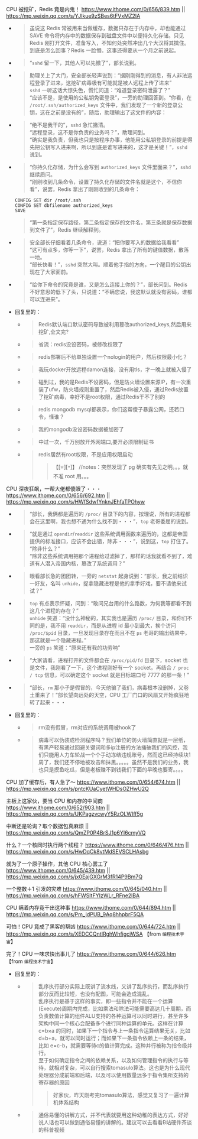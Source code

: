 
CPU 被挖矿，Redis 竟是内鬼！ https://www.ithome.com/0/656/839.htm || https://mp.weixin.qq.com/s/YJlkue9zSBes6tFVxMZ2IA
- > 虽说这 Redis 常被用来当做缓存，数据只存在于内存中，却也能通过 SAVE 命令将内存中的数据保存到磁盘文件中以便持久化存储。只见 Redis 刚打开文件，准备写入，不知何处突然冲出几个大汉将其擒住。到底是怎么回事？Redis 一脸懵。这事还得要从一个月之前说起。
- > “`sshd` 留一下，其他人可以先撤了”，部长说到。
- > 助理关上了大门，安全部长轻声说到：“据刚刚得到的消息，有人非法远程登录了进来，这挖矿病毒极有可能就是被人远程上传了进来” <br> `sshd` 一听这话大惊失色，慌忙问道：“难道登录密码泄露了？” <br> “应该不是，是使用的公私钥免密登录”，一旁的助理回答到。“你看，在 `/root/.ssh/authorized_keys` 文件中，我们发现了一个新的登录公钥，这在之前是没有的”，随后，助理输出了这文件的内容：
- > “绝不是我干的”，`sshd` 急忙撇清。 <br> “远程登录，这不是你负责的业务吗？”，助理问到。 <br>  “确实是我负责，但我也只是按程序办事，他能用公私钥登录的前提是得先把公钥写入进来啊，所以到底是谁写进来的，这才是关键！”，`sshd` 说到。
- > “你持久化存储，为什么会写到 `authorized_keys` 文件里面来？”，`sshd` 继续质问。 <br> “刚刚收到几条命令，设置了持久化存储的文件名就是这个，不信你看”，说罢，Redis 拿出了刚刚收到的几条命令：
  ```console
  CONFIG SET dir /root/.ssh
  CONFIG SET dbfilename authorized_keys
  SAVE
  ```
  > “第一条指定保存路径，第二条指定保存的文件名，第三条就是保存数据到文件了”，Redis 继续解释到。
- > 安全部长仔细看着几条命令，说道：“把你要写入的数据给我看看” <br> “这可有点多，你等一下”，说罢，Redis 拿出了所有的键值数据，散落一地。 <br> “部长快看！”，`sshd` 突然大叫。顺着他手指的方向，一个醒目的公钥出现在了大家面前。
- > “给你下命令的究竟是谁，又是怎么连接上你的？”，部长问到。Redis 不好意思的低下了头，只说道：“不瞒您说，我这默认就没有密码，谁都可以连进来”。
- 回复里的：
  * > Redis默认端口默认密码导致被利用篡改authorized_keys,然后用来挖矿,全文完?
  * > 省流：redis没设密码，被修改权限了
  * > redis部署后不给单独设置一个nologin的用户，然后权限最小化？
  * > 我玩docker开放远程damon连接，没有用tls，才一晚上就被入侵了
  * > 碰到过，我的是Redis不设密码，但是防火墙设置来源IP，有一次重装了ufw，防火墙规则重置了，然后Redis被入侵，通过Redis放置了挖矿病毒，幸好不是root权限，通过Redis干不了别的
  * > redis mongodb mysql都表示，你们这帮傻子暴露公网，还若口令，怪谁？
  * > 我的mongodb没设密码数据被加密了
  * > 中过一次，千万别放开外网端口,要开必须限制证书
  * > redis居然有root权限，不是应用权限启动
    >> 【[:star:][`*`]】 //notes：突然发现了 pg 确实有先见之明。。。就不准 root 用。。。

CPU 深夜狂飙，一帮大佬都傻眼了・・・ https://www.ithome.com/0/656/692.htm || https://mp.weixin.qq.com/s/HWfSdwfYnknJEhfaTPOhyw
- > “部长，我俩都是遍历的 `/proc/` 目录下的内容，按理说，所有的进程都会在这里啊，我也想不通为什么找不到・・・”，`top` 老哥委屈的说到。
- > “就是通过 `opendir`/`readdir` 这些系统调用函数来遍历的，这都是帝国提供的标准接口，应该不会出错，除非・・・”，说到这，`top` 打住了。 <br> “除非什么？” <br> “除非这些系统调用把那个进程给过滤掉了，那样的话我就看不到了，难道有人潜入帝国内核，篡改了系统调用？”
- > 眼看部长急的团团转，一旁的 `netstat` 起身说到：“部长，我之前结识一好友，名叫 `unhide`，捉拿隐藏进程是他的拿手好戏，要不请他来试试？”
- > `top` 有点表示怀疑，问到：“敢问兄台用的什么路数，为何我等都看不到这几个进程的存在？” <br> `unhide` 笑道：“没什么神秘的，其实我也是遍历 `/proc/` 目录，和你们不同的是，我不用 `readdir`，而是从进程 id 最小到最大，挨个访问 `/proc/$pid` 目录，一旦发现目录存在而且不在 `ps` 老哥的输出结果中，那这就是一个隐藏进程。” <br> 一旁的 `ps` 笑道：“原来还有我的功劳呐”
- > “大家请看，进程打开的文件都会在 `/proc/pid/fd` 目录下，socket 也是文件，我刚看了一下，这个进程刚好有一个 socket。再结合 `/ proc / tcp` 信息，可以确定这个 socket 就是目标端口号 7777 的那一条！”
- > “部长，`rm` 那小子是假冒的，今天他骗了我们，病毒根本没删掉，又卷土重来了！”部长望向远处的天空，CPU 工厂门口的风扇又开始疯狂地转了起来・・・
- 回复里的：
  * > rm没有假冒，rm对应的系统调用被hook了
  * > 病毒可以伪装成检测程序吗？我们单位的防火墙简直就是一层纸，有黑产轻易通过回避关键词和多ip注册的方法捅破我们的风控，我们只能用人力车轮战一个个手动冻结违规账号，然而这已经持续块1周了，我们还不停地被攻击和抹黑。。。。。虽然不是我们的业务，我也只是摸鱼吃瓜，但是老板赚不到钱我们下面的早晚也要寄。。。。

CPU 加了缓存后，有人急了～ https://www.ithome.com/0/654/674.htm || https://mp.weixin.qq.com/s/pntcKUaCyetWHDsOZHwU2Q

主板上这家伙，要当 CPU 和内存的中间商 https://www.ithome.com/0/652/903.htm || https://mp.weixin.qq.com/s/UKPagzvcwyY5RzOLWIff5g

中断还是轮询？取个数据包真麻烦 || https://mp.weixin.qq.com/s/QmZP0P4BrSJ1p6YI6cmyVQ

什么？一个核同时执行两个线程？ https://www.ithome.com/0/646/476.htm || https://mp.weixin.qq.com/s/HwDqCk8vtMdSEVSCLHAsbg

就为了一个原子操作，其他 CPU 核心罢工了 https://www.ithome.com/0/645/439.htm || https://mp.weixin.qq.com/s/jx0EajGXGrM3fR14P9Bm7Q

一个整数＋1 引发的灾难 https://www.ithome.com/0/645/040.htm || https://mp.weixin.qq.com/s/hFWSItFYIzWLr_RFne2lBA

CPU 瞒着内存竟干出这种事 https://www.ithome.com/0/644/894.htm || https://mp.weixin.qq.com/s/Pm_jdPUB_9Aq8hhpbrF5QA

可怕！CPU 竟成了黑客的帮凶 https://www.ithome.com/0/644/724.htm || https://mp.weixin.qq.com/s/XEDCCQntIRghWhfigciWSA  【from `编程技术宇宙`】

完了！CPU 一味求快出事儿了 https://www.ithome.com/0/644/626.htm  【from `编程技术宇宙`】
- 回复里的：
  * > 乱序执行部分实际上既讲了流水线，又讲了乱序执行，而乱序执行部分反而比较短，也没有配图，可能会造成混乱。 <br> 乱序执行是基于这样的事实，即一些指令并不能在一个运算(Execute)周期内完成，比如乘法和除法可能需要高达几十周期，而负责数值计算的组件ALU支持的各种运算可以同时进行，甚至许多架构中同一个核心会配备多个进行同种运算的单元。这样在计算 c=b×a 的同时，如果下一个指令与上一条指令运算结果无关，比如 d=b+a，就可以同时运行；而如果下一条指令依赖上一条的结果，比如 e=c-b，就需要等待c的值计算完成。这种并行被称为指令级并行。 <br> 至于如何确定指令之间的依赖关系，以及如何管理指令的执行与等待，就相对复杂，可以自行搜索tomasulo算法。这也是为什么现代处理器分成前端和后端，以及可以使用数量远多于指令集所支持的寄存器的原因
    >> 好家伙，昨天刚考完tomasulo算法，感觉又复习了一遍计算机体系结构
  * > 通俗易懂的讲解方式，并不代表就要用这种幼稚的表达方式，好好说人话也可以做到通俗易懂的讲解的。建议可以去看看B站硬件茶谈的科普视频
